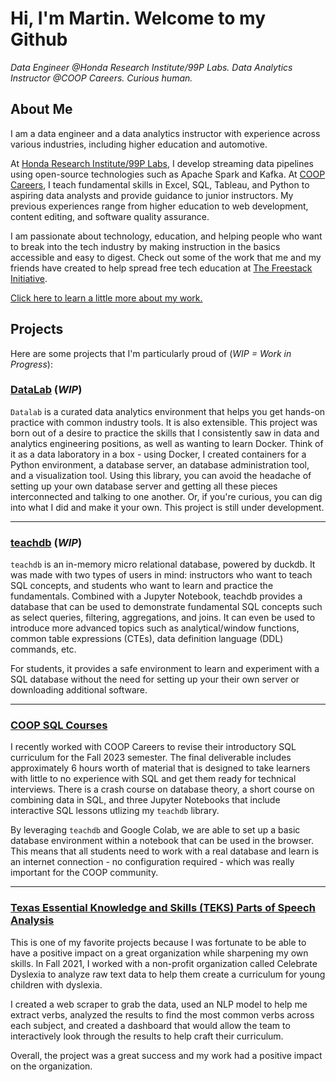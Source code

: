 # Hi, I'm Martin. Welcome to my Github
*Data Engineer @Honda Research Institute/99P Labs.*
*Data Analytics Instructor @COOP Careers.*
*Curious human.*
## About Me
I am a data engineer and a data analytics instructor with experience across various industries, including higher education and automotive.

At [Honda Research Institute/99P Labs](https://medium.com/99p-labs), I develop streaming data pipelines using open-source technologies such as Apache Spark and Kafka. At [COOP Careers](https://coopcareers.org/), I teach fundamental skills in Excel, SQL, Tableau, and Python to aspiring data analysts and provide guidance to junior instructors. My previous experiences range from higher education to web development, content editing, and software quality assurance.

I am passionate about technology, education, and helping people who want to break into the tech industry by making instruction in the basics accessible and easy to digest. Check out some of the work that me and my friends have created to help spread free tech education at [The Freestack Initiative](https://github.com/orgs/freestackinitiative/repositories). 

[Click here to learn a little more about my work.](http://portfolio.martin-arroyo.com/)

## Projects
Here are some projects that I'm particularly proud of (*WIP = Work in Progress*):

### [**DataLab**](https://github.com/martinmarroyo/DataLab#readme) (*WIP*) 

`Datalab` is a curated data analytics environment that helps you get hands-on practice with common industry tools. It is also extensible. This project was born out of a desire to practice the skills that I consistently saw in data and analytics engineering positions, as well as wanting to learn Docker. Think of it as a data laboratory in a box - using Docker, I created containers for a Python environment, a database server, an database administration tool, and a visualization tool. Using this library, you can avoid the headache of setting up your own database server and getting all these pieces interconnected and talking to one another. Or, if you're curious, you can dig into what I did and make it your own. This project is still under development.

---
### [**teachdb**](https://github.com/freestackinitiative/teachingdb#readme) (*WIP*) 

`teachdb` is an in-memory micro relational database, powered by duckdb. It was made with two types of users in mind: instructors who want to teach SQL concepts, and students who want to learn and practice the fundamentals. Combined with a Jupyter Notebook, teachdb provides a database that can be used to demonstrate fundamental SQL concepts such as select queries, filtering, aggregations, and joins. It can even be used to introduce more advanced topics such as analytical/window functions, common table expressions (CTEs), data definition language (DDL) commands, etc. 

For students, it provides a safe environment to learn and experiment with a SQL database without the need for setting up your their own server or downloading additional software.

---
### [**COOP SQL Courses**](https://freestackinitiative.github.io/coop_sql_notebooks/) 

I recently worked with COOP Careers to revise their introductory SQL curriculum for the Fall 2023 semester. The final deliverable includes approximately 6 hours worth of material that is designed to take learners with little to no experience with SQL and get them ready for technical interviews. There is a crash course on database theory, a short course on combining data in SQL, and three Jupyter Notebooks that include interactive SQL lessons utlizing my `teachdb` library. 

By leveraging `teachdb` and Google Colab, we are able to set up a basic database environment within a notebook that can be used in the browser. This means that all students need to work with a real database and learn is an internet connection - no configuration required - which was really important for the COOP community. 

---
### [**Texas Essential Knowledge and Skills (TEKS) Parts of Speech Analysis**](https://github.com/martinmarroyo/teks_pos_analysis/tree/main#readme) 

This is one of my favorite projects because I was fortunate to be able to have a positive impact on a great organization while sharpening my own skills. In Fall 2021, I worked with a non-profit organization called Celebrate Dyslexia to analyze raw text data to help them create a curriculum for young children with dyslexia. 

I created a web scraper to grab the data, used an NLP model to help me extract verbs, analyzed the results to find the most common verbs across each subject, and created a dashboard that would allow the team to interactively look through the results to help craft their curriculum. 

Overall, the project was a great success and my work had a positive impact on the organization.
